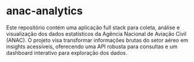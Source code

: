 # anac-analytics
Este repositório contém uma aplicação full stack para coleta, análise e visualização dos dados estatísticos da Agência Nacional de Aviação Civil (ANAC). O projeto visa transformar informações brutas do setor aéreo em insights acessíveis, oferecendo uma API robusta para consultas e um dashboard interativo para exploração dos dados.
